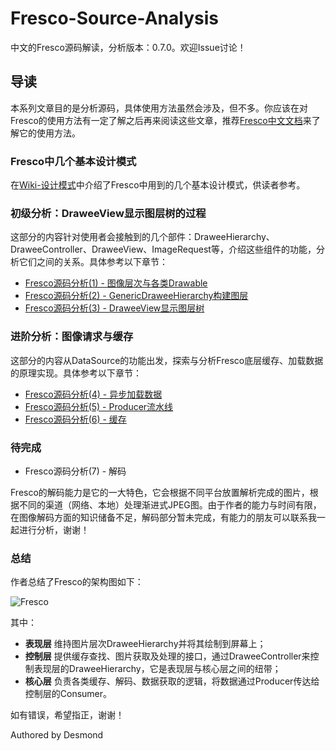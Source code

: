 # Fresco-Source-Analysis
中文的Fresco源码解读，分析版本：0.7.0。欢迎Issue讨论！

## 导读


本系列文章目的是分析源码，具体使用方法虽然会涉及，但不多。你应该在对Fresco的使用方法有一定了解之后再来阅读这些文章，推荐[Fresco中文文档](http://fresco-cn.org/docs/)来了解它的使用方法。

### Fresco中几个基本设计模式

在[Wiki-设计模式](https://github.com/desmond1121/Fresco-Source-Analysis/wiki/Fresco%E4%B8%AD%E7%9A%84%E8%AE%BE%E8%AE%A1%E6%A8%A1%E5%BC%8F)中介绍了Fresco中用到的几个基本设计模式，供读者参考。

### 初级分析：DraweeView显示图层树的过程

这部分的内容针对使用者会接触到的几个部件：DraweeHierarchy、DraweeController、DraweeView、ImageRequest等，介绍这些组件的功能，分析它们之间的关系。具体参考以下章节：

- [Fresco源码分析(1) - 图像层次与各类Drawable][1]
- [Fresco源码分析(2) - GenericDraweeHierarchy构建图层][2]
- [Fresco源码分析(3) - DraweeView显示图层树][3]

### 进阶分析：图像请求与缓存

这部分的内容从DataSource的功能出发，探索与分析Fresco底层缓存、加载数据的原理实现。具体参考以下章节：

- [Fresco源码分析(4) - 异步加载数据][4]
- [Fresco源码分析(5) - Producer流水线][5]
- [Fresco源码分析(6) - 缓存][6]

### 待完成

- Fresco源码分析(7) - 解码

Fresco的解码能力是它的一大特色，它会根据不同平台放置解析完成的图片，根据不同的渠道（网络、本地）处理渐进式JPEG图。由于作者的能力与时间有限，在图像解码方面的知识储备不足，解码部分暂未完成，有能力的朋友可以联系我一起进行分析，谢谢！

### 总结

作者总结了Fresco的架构图如下：

![Fresco](http://desmondyao.com/image/fresco/fresco.PNG)

其中：

- **表现层** 维持图片层次DraweeHierarchy并将其绘制到屏幕上；
- **控制层** 提供缓存查找、图片获取及处理的接口，通过DraweeController来控制表现层的DraweeHierarchy，它是表现层与核心层之间的纽带；
- **核心层** 负责各类缓存、解码、数据获取的逻辑，将数据通过Producer传达给控制层的Consumer。

[1]: https://github.com/desmond1121/Fresco-Source-Analysis/blob/master/Fresco%E6%BA%90%E7%A0%81%E5%88%86%E6%9E%90(1)%20-%20%E5%9B%BE%E5%83%8F%E5%B1%82%E6%AC%A1%E4%B8%8E%E5%90%84%E7%B1%BBDrawable.md
[2]: https://github.com/desmond1121/Fresco-Source-Analysis/blob/master/Fresco%E6%BA%90%E7%A0%81%E5%88%86%E6%9E%90(2)%20-%20GenericDraweeHierarchy%E6%9E%84%E5%BB%BA%E5%9B%BE%E5%B1%82.md
[3]: https://github.com/desmond1121/Fresco-Source-Analysis/blob/master/Fresco%E6%BA%90%E7%A0%81%E5%88%86%E6%9E%90(3)%20-%20DraweeView%E6%98%BE%E7%A4%BA%E5%9B%BE%E5%B1%82%E6%A0%91.md
[3-3.2]: https://github.com/desmond1121/Fresco-Source-Analysis/blob/master/Fresco%E6%BA%90%E7%A0%81%E5%88%86%E6%9E%90(3)%20-%20DraweeView%E6%98%BE%E7%A4%BA%E5%9B%BE%E5%B1%82%E6%A0%91.md#32-可关闭的引用
[4]: https://github.com/desmond1121/Fresco-Source-Analysis/blob/master/Fresco%E6%BA%90%E7%A0%81%E5%88%86%E6%9E%90(4)%20-%20%E5%BC%82%E6%AD%A5%E5%8A%A0%E8%BD%BD%E6%95%B0%E6%8D%AE.md
[5]: https://github.com/desmond1121/Fresco-Source-Analysis/blob/master/Fresco%E6%BA%90%E7%A0%81%E5%88%86%E6%9E%90(5)%20-%20Producer%E6%B5%81%E6%B0%B4%E7%BA%BF.md
[6]: https://github.com/desmond1121/Fresco-Source-Analysis/blob/master/Fresco%E6%BA%90%E7%A0%81%E5%88%86%E6%9E%90(6)%20-%20%E7%BC%93%E5%AD%98.md

如有错误，希望指正，谢谢！

Authored by Desmond
